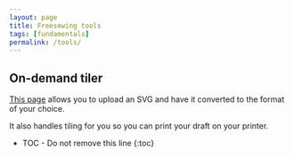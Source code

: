 ```yaml
---
layout: page
title: Freesewing tools
tags: [fundamentals]
permalink: /tools/
---
```

## On-demand tiler

[This page](/tools/tiler) allows you to upload an SVG and have it converted to the format of your choice.

It also handles tiling for you so you can print your draft on your printer.

* TOC - Do not remove this line
{:toc}

